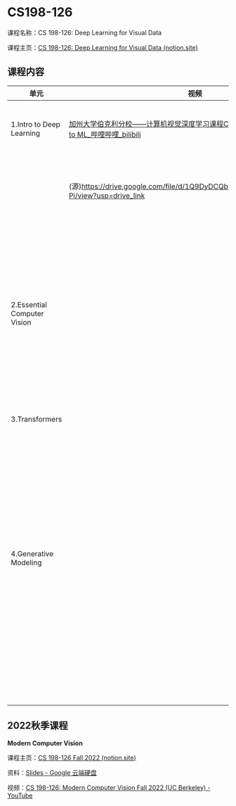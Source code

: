 # CS198-126
课程名称：CS 198-126: Deep Learning for Visual Data

课程主页：[CS 198-126: Deep Learning for Visual Data (notion.site)](https://ml-berkeley.notion.site/CS-198-126-Deep-Learning-for-Visual-Data-c77ce2526cb4460b8b02dc56a86bc426)

## 课程内容

| 单元                        | 视频                                                         | 章节                                               | ppt                                                          |
| --------------------------- | ------------------------------------------------------------ | -------------------------------------------------- | ------------------------------------------------------------ |
| 1.Intro to Deep Learning    | [加州大学伯克利分校——计算机视觉深度学习课程CS 198-126——Introduction to ML_哔哩哔哩_bilibili](https://www.bilibili.com/video/BV1k94y1W7gk/?vd_source=2fd7a12ad944b39c2263c1c7342c4723) | 1.What is Machine Learning?                        | [[Fall 2023\] Intro to ML - Google 幻灯片](https://docs.google.com/presentation/d/11X2JL5aUSCA3QYVU4E3G2jVTZrHBg8KMkUzshE0xfak/edit#slide=id.p) |
|                             | (源)https://drive.google.com/file/d/1Q9DyDCQbCbstvQhkrPpYTZm36ppfn-Pi/view?usp=drive_link | 2.Deep Learning 1: Introduction to Neural Networks | [[Fall 2023\] Deep Learning 1 - Google 幻灯片](https://docs.google.com/presentation/d/1oOTHdWsioX-4lhdtezSh7q-v4Mo-jrenRYHM2daoGXw/edit#slide=id.p) |
|                             |                                                              | 3.Deep Learning 2: Neural Network Optimization     |                                                              |
|                             |                                                              | 4.Deep Learning 3: Representation Learning         |                                                              |
| 2.Essential Computer Vision |                                                              | 1.Images and Convolutions                          |                                                              |
|                             |                                                              | 2.Convolutional Neural Networks                    |                                                              |
|                             |                                                              | 3.Advanced CV Architectures                        |                                                              |
|                             |                                                              | 4.Object Detection                                 |                                                              |
|                             |                                                              | 5.Segmentation                                     |                                                              |
| 3.Transformers              |                                                              | 1.Sequence Modeling                                |                                                              |
|                             |                                                              | 2.Attention and Transformers                       |                                                              |
|                             |                                                              | 3.Vision Transformers                              |                                                              |
|                             |                                                              | 4.Multimodality and CLIP                           |                                                              |
|                             |                                                              | 5.Self-Supervised Learning for CV                  |                                                              |
|                             |                                                              | 6.Advanced Detection and Segmentation              |                                                              |
| 4.Generative Modeling       |                                                              | 1.Variational Autoencoders                         |                                                              |
|                             |                                                              | 2.Generative Adversarial Networks (GANs) Part 1    |                                                              |
|                             |                                                              | 3.Generative Adversarial Networks (GANs) Part 2    |                                                              |
|                             |                                                              | 4.Vector Quantization                              |                                                              |
|                             |                                                              | 5.Diffusion Part 1                                 |                                                              |
|                             |                                                              | 6.Diffusion Part 2                                 |                                                              |

## 2022秋季课程

**Modern Computer Vision**

课程主页：[CS 198-126 Fall 2022 (notion.site)](https://ml-berkeley.notion.site/CS-198-126-Fall-2022-0e28ffea0c4140f28399dd823c527bec)

资料：[Slides - Google 云端硬盘](https://drive.google.com/drive/folders/1_Dri6YpeXgUDc7pTItJ8YVIXAFqL9heq)

视频：[CS 198-126: Modern Computer Vision Fall 2022 (UC Berkeley) - YouTube](https://www.youtube.com/playlist?list=PLzWRmD0Vi2KVsrCqA4VnztE4t71KnTnP5)
